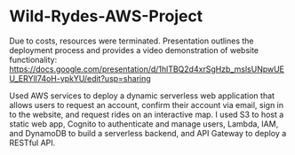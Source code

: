 # Wild-Rydes-AWS-Project
Due to costs, resources were terminated. Presentation outlines the deployment process and provides a video
demonstration of website functionality:
https://docs.google.com/presentation/d/1hlTBQ2d4xrSgHzb_mslsUNpwUEU_ERYlI74oH-ypkYU/edit?usp=sharing

Used AWS services to deploy a dynamic serverless web application that allows users to request an account, 
confirm their account via email, sign in to the website, and request rides on an interactive map. 
I used S3 to host a static web app, Cognito to authenticate and manage users, Lambda, IAM, and DynamoDB 
to build a serverless backend, and API Gateway to deploy a RESTful API. 

